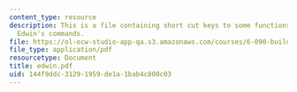 ```yaml
---
content_type: resource
description: This is a file containing short cut keys to some functions and other
  Edwin's commands.
file: https://ol-ocw-studio-app-qa.s3.amazonaws.com/courses/6-090-building-programming-experience-a-lead-in-to-6-001-january-iap-2005/144f9ddc31291959de1a1bab4c800c03_edwin.pdf
file_type: application/pdf
resourcetype: Document
title: edwin.pdf
uid: 144f9ddc-3129-1959-de1a-1bab4c800c03
---
```


